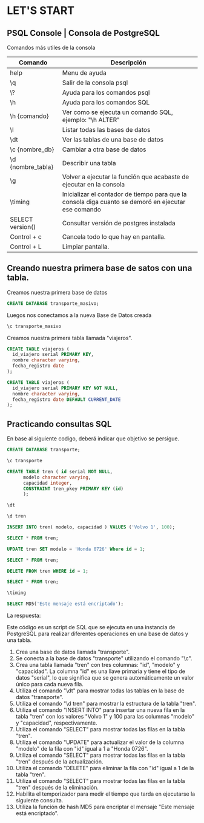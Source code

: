 # LET'S START

## PSQL Console | Consola de PostgreSQL

Comandos más utiles de la consola

| Comando | Descripción |
| ----- | -----|
| help | Menu de ayuda |
| \\q | Salir de la consola psql |
| \\? | Ayuda para los comandos psql |
| \\h | Ayuda para los comandos SQL |
| \\h {comando} | Ver como se ejecuta un comando SQL, ejemplo: "\h ALTER" |
| \\l | Listar todas las bases de datos |
| \\dt | Ver las tablas de una base de datos |
| \\c {nombre_db} | Cambiar a otra base de datos |
| \\d {nombre_tabla} | Describir una tabla |
| \\g | Volver a ejecutar la función que acabaste de ejecutar en la consola |
| \timing | Inicializar el contador de tiempo para que la consola diga cuanto se demoró en ejecutar ese comando |
| SELECT version() | Consultar versión de postgres instalada |
| Control + c | Cancela todo lo que hay en pantalla. |
| Control + L | Limpiar pantalla. |

## Creando nuestra primera base de satos con una tabla.

Creamos nuestra primera base de datos
```sql
CREATE DATABASE transporte_masivo;
```

Luegos nos conectamos a la nueva Base de Datos creada
```sql
\c transporte_masivo
```

Creamos nuestra primera tabla llamada "viajeros".
```sql
CREATE TABLE viajeros (
  id_viajero serial PRIMARY KEY,
  nombre character varying,
  fecha_registro date
);
```

```sql
CREATE TABLE viajeros (
  id_viajero serial PRIMARY KEY NOT NULL,
  nombre character varying,
  fecha_registro date DEFAULT CURRENT_DATE
);
```

## Practicando consultas SQL

En base al siguiente codigo, deberá indicar que objetivo se persigue.

```sql
CREATE DATABASE transporte;
```

```sql
\c transporte
```

```sql
CREATE TABLE tren ( id serial NOT NULL,
      modelo character varying,
      capacidad integer,
      CONSTRAINT tren_pkey PRIMARY KEY (id) 
      );
```

```sql
\dt
```

```sql
\d tren
```

```sql
INSERT INTO tren( modelo, capacidad ) VALUES ('Volvo 1', 100);
```

```sql
SELECT * FROM tren;
```

```sql
UPDATE tren SET modelo = 'Honda 0726' Where id = 1;
```

```sql
SELECT * FROM tren;
```

```sql
DELETE FROM tren WHERE id = 1;
```

```sql
SELECT * FROM tren;
```

```sql
\timing
```

```sql
SELECT MD5('Este mensaje está encriptado');
```

La respuesta:

Este código es un script de SQL que se ejecuta en una instancia de PostgreSQL para realizar diferentes operaciones en una base de datos y una tabla.

1. Crea una base de datos llamada "transporte".
2. Se conecta a la base de datos "transporte" utilizando el comando "\c".
3. Crea una tabla llamada "tren" con tres columnas: "id", "modelo" y "capacidad". La columna "id" es una llave primaria y tiene el tipo de datos "serial", lo que significa que se genera automáticamente un valor único para cada nueva fila.
4. Utiliza el comando "\dt" para mostrar todas las tablas en la base de datos "transporte".
5. Utiliza el comando "\d tren" para mostrar la estructura de la tabla "tren".
6. Utiliza el comando "INSERT INTO" para insertar una nueva fila en la tabla "tren" con los valores "Volvo 1" y 100 para las columnas "modelo" y "capacidad", respectivamente.
7. Utiliza el comando "SELECT" para mostrar todas las filas en la tabla "tren".
8. Utiliza el comando "UPDATE" para actualizar el valor de la columna "modelo" de la fila con "id" igual a 1 a "Honda 0726".
9. Utiliza el comando "SELECT" para mostrar todas las filas en la tabla "tren" después de la actualización.
10. Utiliza el comando "DELETE" para eliminar la fila con "id" igual a 1 de la tabla "tren".
11. Utiliza el comando "SELECT" para mostrar todas las filas en la tabla "tren" después de la eliminación.
12. Habilita el temporizador para medir el tiempo que tarda en ejecutarse la siguiente consulta.
13. Utiliza la función de hash MD5 para encriptar el mensaje "Este mensaje está encriptado".